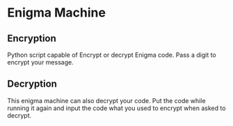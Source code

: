 # Enigma Machine

## Encryption
Python script capable of Encrypt or decrypt Enigma code. Pass a digit to encrypt your message.

## Decryption
This enigma machine can also decrypt your code. Put the code while running it again and input the code what you used to encrypt when asked to decrypt.
